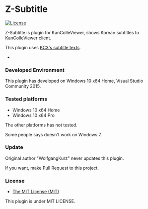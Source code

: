# Z-Subtitle
[![License](https://img.shields.io/github/license/WolfgangKurz/Z-Subtitle.svg?style=flat-square)](https://github.com/WolfgangKurz/Z-Subtitle/blob/master/LICENSE)

Z-Subtitle is plugin for KanColleViewer, shows Korean subtitles to KanColleViewer client.

This plugin uses [KC3's subtitle texts](https://github.com/KC3Kai/kc3-translations/tree/master/data).

-

### Developed Environment
This plugin has developed on Windows 10 x64 Home, Visual Studio Community 2015.


### Tested platforms
* Windows 10 x64 Home
* Windows 10 x64 Pro

The other platforms has not tested.

Some people says doesn't work on Windows 7.


### Update
Original author "WolfgangKurz" never updates this plugin.

If you want, make Pull Request to this project.


### License
* [The MIT License (MIT)](https://github.com/WolfgangKurz/Z-Subtitle/blob/master/LICENSE)

This plugin is under MIT LICENSE.
